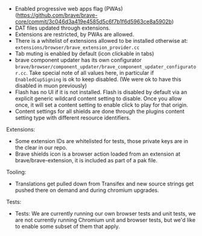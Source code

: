 - Enabled progressive web apps flag (PWAs) (https://github.com/brave/brave-core/commit/3c046d3a419e4585d5c6f7b1f6d5963ce8a5902b)
- DAT files updated through extensions.
- Extensions are restricted, by PWAs are allowed.
- There is a whitelist of extensions allowed to be installed otherwise at: `extensions/browser/brave_extension_provider.cc`
- Tab muting is enabled by default (icon clickable in tabs)
- brave component updater has its own configurator `brave/browser/component_updater/brave_component_updater_configurator.cc`. Take special note of all values here, in particular if `EnabledCupSigning` is ok to keep disabled. (We were ok to have this disabled in muon previously)
- Flash has no UI if it is not installed.  Flash is disabled by default via an explicit generic wildcard content setting to disable. Once you allow once, it will set a content setting to enable click to play for that origin.
- Content settings for all shields are done through the plugins content setting type with different resource identifiers.

Extensions:
- Some extension IDs are whitelisted for tests, those private keys are in the clear in our repo.
- Brave shields icon is a browser action loaded from an extension at brave/brave-extension, it is included as part of a pak file.

Tooling:
- Translations get pulled down from Transifex and new source strings get pushed there on demand and during chromium upgrades.

Tests:
- Tests: We are currently running our own browser tests and unit tests, we are not currently running Chromium unit and browser tests, but we'd like to enable some subset of them that apply.
